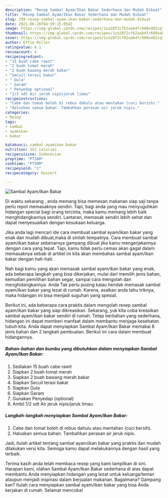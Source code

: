 ```yaml
---
description: "Resep Sambal Ayam/Ikan Bakar Sederhana dan Mudah Dibuat"
title: "Resep Sambal Ayam/Ikan Bakar Sederhana dan Mudah Dibuat"
slug: 299-resep-sambal-ayam-ikan-bakar-sederhana-dan-mudah-dibuat
date: 2021-06-26T04:59:15.054Z
image: https://img-global.cpcdn.com/recipes/1ce28f2cf62aab4f/680x482cq70/sambal-ayamikan-bakar-foto-resep-utama.jpg
thumbnail: https://img-global.cpcdn.com/recipes/1ce28f2cf62aab4f/680x482cq70/sambal-ayamikan-bakar-foto-resep-utama.jpg
cover: https://img-global.cpcdn.com/recipes/1ce28f2cf62aab4f/680x482cq70/sambal-ayamikan-bakar-foto-resep-utama.jpg
author: Effie Miller
ratingvalue: 4.1
reviewcount: 4
recipeingredient:
- "15 buah cabe rawit"
- "2 buah tomat merah"
- "2 buah bawang merah bakar"
- "Secuil terasi bakar"
- " Gula"
- " Garam"
- " Penyedap optional"
- "1/2 sdt Air jeruk nipisjeruk limau"
recipeinstructions:
- "Cabe dan tomat boleh di rebus dahulu atau mentahan (cuci bersih)."
- "Haluskan semua bahan. Tambahkan perasan air jeruk nipis."
categories:
- Resep
tags:
- sambal
- ayamikan
- bakar

katakunci: sambal ayamikan bakar 
nutrition: 252 calories
recipecuisine: Indonesian
preptime: "PT34M"
cooktime: "PT50M"
recipeyield: "1"
recipecategory: Dessert

---
```



![Sambal Ayam/Ikan Bakar](https://img-global.cpcdn.com/recipes/1ce28f2cf62aab4f/680x482cq70/sambal-ayamikan-bakar-foto-resep-utama.jpg)

Di waktu  sekarang , anda memang bisa memesan makanan siap saji tanpa perlu repot memasaknya sendiri. Tapi, bagi anda yang mau menyuguhkan hidangan special bagi orang tercinta, maka kamu memang lebih baik menghidangkannya sendiri. Lantaran, memasak sendiri lebih sehat dan dapat menyesuaikan dengan kesukaan keluarga.

Jika anda lagi mencari ide cara membuat sambal ayam/ikan bakar yang enak dan mudah dibuat,maka di sinilah tempatnya. Cara membuat sambal ayam/ikan bakar  sebenarnya gampang dibuat jika kamu mengerjakannya dengan cara yang tepat. Tapi, kamu tidak perlu cemas akan gagal dalam memasaknya 
sebab di artikel ini kita akan membahas sambal ayam/ikan bakar dengan hati-hati.  



Nah bagi kamu yang akan memasak sambal ayam/ikan bakar yang enak, ada beberapa langkah yang bisa dikerjakan, mulai dari memilih jenis bahan, kemudian pemilihan bahan segar, sampai cara mengolah dan menghidangkannya. Anda Tak perlu pusing kalau hendak memasak sambal ayam/ikan bakar yang lezat di rumah. Karena, asalkan anda  tahu triknya, maka hidangan ini bisa menjadi suguhan yang spesial.

Berikut ini, ada beberapa cara praktis  dalam mengolah resep sambal ayam/ikan bakar yang siap dikreasikan. Sekarang, yuk kita coba kreasikan sambal ayam/ikan bakar sendiri di rumah. Tetap berbahan yang sederhana, hidangan ini dapat memberi manfaat dalam membantu menjaga kesehatan tubuh kita. Anda dapat menyiapkan Sambal Ayam/Ikan Bakar memakai 8 jenis bahan dan 2 langkah pembuatan. Berikut ini cara dalam membuat hidangannya.

<!--inarticleads1-->

##### Bahan-bahan dan bumbu yang dibutuhkan dalam menyiapkan Sambal Ayam/Ikan Bakar:

1. Sediakan 15 buah cabe rawit
1. Siapkan 2 buah tomat merah
1. Siapkan 2 buah bawang merah bakar
1. Siapkan Secuil terasi bakar
1. Siapkan  Gula
1. Siapkan  Garam
1. Gunakan  Penyedap (optional)
1. Ambil 1/2 sdt Air jeruk nipis/jeruk limau




<!--inarticleads2-->

##### Langkah-langkah menyiapkan Sambal Ayam/Ikan Bakar:

1. Cabe dan tomat boleh di rebus dahulu atau mentahan (cuci bersih).
1. Haluskan semua bahan. Tambahkan perasan air jeruk nipis.




Jadi, itulah artikel tentang  sambal ayam/ikan bakar  yang praktis dan mudah dilakukan versi kita. Semoga kamu dapat melakukannya dengan hasil yang terbaik. 

Terima kasih anda telah membaca resep yang kami tampilkan di sini. Harapan kami, olahan  Sambal Ayam/Ikan Bakar sederhana di atas dapat membantu Anda menyiapkan hidangan yang lezat untuk keluarga/teman ataupun menjadi inspirasi dalam berjualan makanan. Bagaimana? Gampang kan? Itulah cara menyiapkan sambal ayam/ikan bakar yang bisa Anda kerjakan di rumah. Selamat mencoba!

